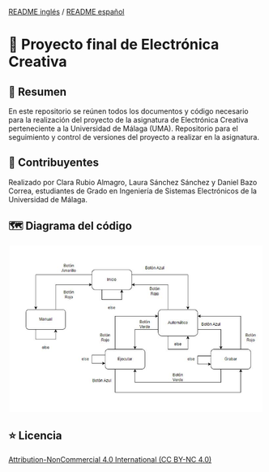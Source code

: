 [README inglés](https://github.com/danibcorr/creative_electronics/blob/main/README_EN.md) / [README español](https://github.com/danibcorr/creative_electronics/blob/main/README.md)
# 🤖 Proyecto final de Electrónica Creativa 

## 📄 Resumen
En este repositorio se reúnen todos los documentos y código necesario para la realización del proyecto de la asignatura de Electrónica Creativa perteneciente a la Universidad de Málaga (UMA). 
Repositorio para el seguimiento y control de versiones del proyecto a realizar en la asignatura.

## 👤 Contribuyentes
Realizado por Clara Rubio Almagro, Laura Sánchez Sánchez y Daniel Bazo Correa, estudiantes de Grado en Ingeniería de Sistemas Electrónicos de la Universidad de Málaga.

## 🗺 Diagrama del código

<p align="center">
  <img src="https://github.com/danibcorr/creative_electronics_final_project/blob/main/Diagrams/Diagram_SP.jpg" width="500" />
</p>

## ⭐️ Licencia
[Attribution-NonCommercial 4.0 International (CC BY-NC 4.0)](https://creativecommons.org/licenses/by-nc/4.0/)
